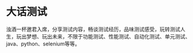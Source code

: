 # 大话测试
浊酒一杯邀君入席，分享测试内容，畅谈测试经历，品味测试感受，玩转测试人生，玩出梦想、玩出未来，不限于功能测试、性能测试、自动化测试、单元测试、java、python、selenium等等。
